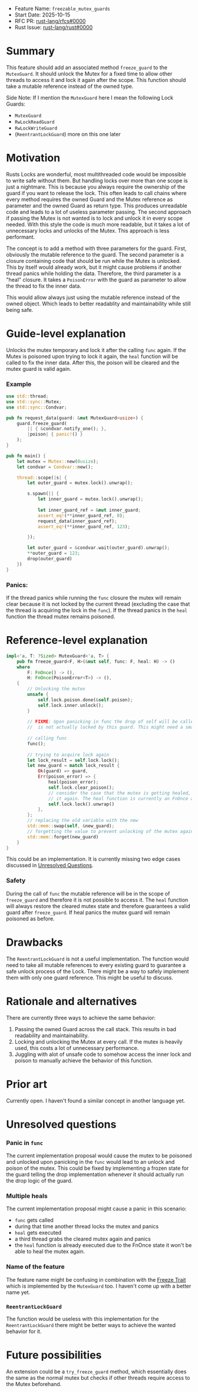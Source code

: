 - Feature Name: `freezable_mutex_guards`
- Start Date: 2025-10-15
- RFC PR: [rust-lang/rfcs#0000](https://github.com/rust-lang/rfcs/pull/0000)
- Rust Issue: [rust-lang/rust#0000](https://github.com/rust-lang/rust/issues/0000)

# Summary
[summary]: #summary

This feature should add an associated method `freeze_guard` to the `MutexGuard`. It should unlock the Mutex for a fixed
time to allow other threads to access it and lock it again after the scope. This function should take a mutable
reference instead of the owned type.

Side Note: If I mention the `MutexGuard` here I mean the following Lock Guards:
 - `MutexGuard`
 - `RwLockReadGuard`
 - `RwLockWriteGuard`
 - (`ReentrantLockGuard`) more on this one later


# Motivation
[motivation]: #motivation

Rusts Locks are wonderful, most multithreaded code would be impossible to write safe without them. But handling locks
over more than one scope is just a nightmare. This is because you always require the ownership of the guard if you want
to release the lock. This often leads to call chains where every method requires the owned Guard and the Mutex reference
as parameter and the owned Guard as return type. This produces unreadable code and leads to a lot of useless parameter
passing. The second approach if passing the Mutex is not wanted is to lock and unlock it in every scope needed. With
this style the code is much more readable, but it takes a lot of unnecessary locks and unlocks of the Mutex. This
approach is less performant.

The concept is to add a method with three parameters for the guard. First, obviously the mutable reference to the guard.
The second parameter is a closure containing code that should be run while the Mutex is unlocked. This by itself would
already work, but it might cause problems if another thread panics while holding the data. Therefore, the third
parameter is a "heal" closure. It takes a `PoisonError` with the guard as parameter to allow the thread to fix the inner
data.

This would allow always just using the mutable reference instead of the owned object. Which leads to better readablity
and maintainability while still being safe.

# Guide-level explanation
[guide-level-explanation]: #guide-level-explanation

Unlocks the mutex temporary and lock it after the calling `func` again. If the Mutex is poisoned upon trying to lock it 
again, the `heal` function will be called to fix the inner data. After this, the poison will be cleared and the mutex 
guard is valid again.

### Example

```rust
use std::thread;
use std::sync::Mutex;
use std::sync::Condvar;

pub fn request_data(guard: &mut MutexGuard<usize>) {
    guard.freeze_guard(
        || { &condvar.notify_one(); },
        |poison| { panic!() }
    );
}

pub fn main() {
    let mutex = Mutex::new(0usize);
    let condvar = Condvar::new();

    thread::scope(|s| {
        let outer_guard = mutex.lock().unwrap();

        s.spawn(|| {
            let inner_guard = mutex.lock().unwrap();
            
            let inner_guard_ref = &mut inner_guard;
            assert_eq!(**inner_guard_ref, 0);
            request_data(inner_guard_ref);
            assert_eq!(**inner_guard_ref, 123);

        });

        let outer_guard = &condvar.wait(outer_guard).unwrap();
        **outer_guard = 123;
        drop(outer_guard)
    })
}
```

### Panics:

If the thread panics while running the `func` closure the mutex will remain clear because it is not locked by the
current thread (excluding the case that the thread is acquiring the lock in the `func`). If the thread panics in the
`heal` function the thread mutex remains poisoned.

# Reference-level explanation
[reference-level-explanation]: #reference-level-explanation

```rust
impl<'a, T: ?Sized> MutexGuard<'a, T> {
    pub fn freeze_guard<F, H>(&mut self, func: F, heal: H) -> () 
    where
        F: FnOnce() -> (),
        H: FnOnce(PoisonError<T>) -> (),
    {
        // Unlocking the mutex
        unsafe {
            self.lock.poison.done(&self.poison);
            self.lock.inner.unlock();
        }
        
        // FIXME: Upon panicking in func the drop of self will be called which will lead to problems because the mutex
        //  is not actually locked by this guard. This might need a small change in the drop logic of the guard.
        
        // calling func
        func();
        
        // trying to acquire lock again
        let lock_result = self.lock.lock();
        let new_guard = match lock_result {
            Ok(guard) => guard,
            Err(poison_error) => {
                heal(poison_error);
                self.lock.clear_poison();
                // consider the case that the mutex is getting healed, another thread grabs the cleared mutex and poisons
                // it again. The heal function is currently an FnOnce and therefore it cannot be cleared again.
                self.lock.lock().unwrap()
            },
        };
        // replacing the old variable with the new
        std::mem::swap(self, &new_guard);
        // forgetting the value to prevent unlocking of the mutex again
        std::mem::forget(new_guard)
    }
}
```

This could be an implementation. It is currently missing two edge cases discussed in 
[Unresolved Questions](#unresolved-questions).

### Safety
During the call of `func` the mutable reference will be in the scope of `freeze_guard` and therefore it is not possible
to access it. The `heal` function will always restore the cleared mutex state and therefore guarantees a valid guard
after `freeze_guard`. If heal panics the mutex guard will remain poisoned as before.


# Drawbacks
[drawbacks]: #drawbacks

The `ReentrantLockGuard` is not a useful implementation. The function would need to take all mutable references to every
existing guard to guarantee a safe unlock process of the Lock. There might be a way to safely implement them with only
one guard reference. This might be useful to discuss.

# Rationale and alternatives
[rationale-and-alternatives]: #rationale-and-alternatives

There are currently three ways to achieve the same behavior:
1. Passing the owned Guard across the call stack. This results in bad readability and maintainability.
2. Locking and unlocking the Mutex at every call. If the mutex is heavily used, this costs a lot of unnecessary performance.
3. Juggling with alot of unsafe code to somehow access the inner lock and poison to manually achieve the behavior of this
function.

# Prior art
[prior-art]: #prior-art

Currently open. I haven't found a similar concept in another language yet.

# Unresolved questions
[unresolved-questions]: #unresolved-questions

### Panic in `func`
The current implementation proposal would cause the mutex to be poisoned and unlocked upon panicking in the `func` would
lead to an unlock and poison of the mutex. This could be fixed by implementing a frozen state for the guard telling the
drop implementation whenever it should actually run the drop logic of the guard.

### Multiple heals
The current implementation proposal might cause a panic in this scenario:
 - `func` gets called
 - during that time another thread locks the mutex and panics
 - `heal` gets executed
 - a third thread grabs the cleared mutex again and panics
 - the `heal` function is already executed due to the FnOnce state it won't be able to heal the mutex again.

### Name of the feature
The feature name might be confusing in combination with the [Freeze Trait](https://doc.rust-lang.org/std/marker/trait.Freeze.html)
which is implemented by the `MutexGuard` too. I haven't come up with a better name yet.

### `ReentrantLockGuard`
The function would be useless with this implementation for the `ReentrantLockGuard` there might be better ways to 
achieve the wanted behavior for it.

# Future possibilities
[future-possibilities]: #future-possibilities

An extension could be a `try_freeze_guard` method, which essentially does the same as the normal mutex but checks if
other threads require access to the Mutex beforehand.